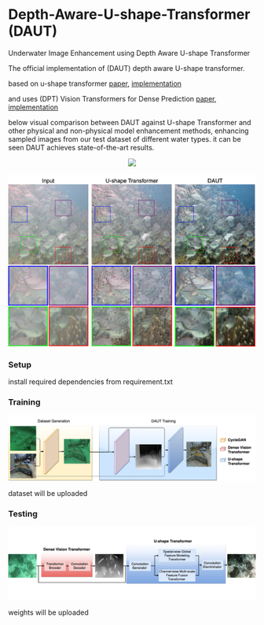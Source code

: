 # Depth-Aware-U-shape-Transformer (DAUT)
Underwater Image Enhancement using Depth Aware U-shape Transformer


The official implementation of (DAUT) depth aware U-shape transformer.


based on u-shape transformer  [paper](https://arxiv.org/abs/2111.11843), [implementation](https://github.com/LintaoPeng/U-shape_Transformer_for_Underwater_Image_Enhancement)

and uses (DPT) Vision Transformers for Dense Prediction
[paper](https://arxiv.org/abs/2103.13413
), [implementation](https://github.com/isl-org/DPT)


below visual comparison between DAUT against U-shape Transformer and other physical and non-physical model enhancement methods, enhancing sampled images from our test dataset of different water types. it can be seen DAUT achieves state-of-the-art results.

<p align="center">
  <img width="800" src="./figs/f5.png">
</p>

<p align="center">
  <img width="800" src="./figs/f4.png">
</p>


### Setup 
install required dependencies from requirement.txt 

### Training
<p align="center">
  <img width="800" src="./figs/f2.png">
<!--   <p><b>Training Pipeline of Our Depth Aware U-shape Transformer Network</b></p> -->
</p>

dataset will be uploaded


### Testing 
<p align="center">
  <img width="800" src="./figs/f1.png">
<!--   <p><b>The Depth Aware U-shape Transformer Network</b></p> -->
</p>

weights will be uploaded

